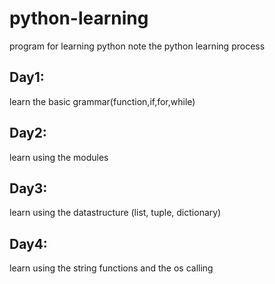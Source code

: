 # python-learning
program for learning python 
note the python learning process

## Day1: 
  learn the basic grammar(function,if,for,while)
  
## Day2:
  learn using the modules

## Day3:
  learn using the datastructure (list, tuple, dictionary)

## Day4:
  learn using the string functions and the os calling


